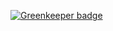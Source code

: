 

[![Greenkeeper badge](https://badges.greenkeeper.io/Slynova-Org/sharelove.svg)](https://greenkeeper.io/)